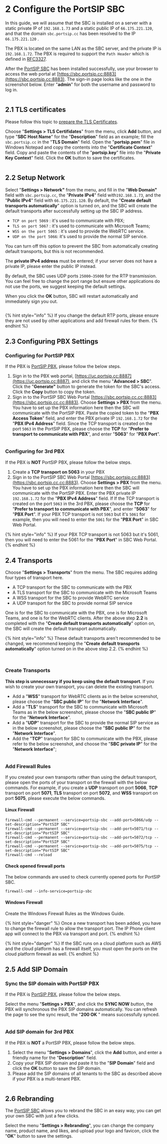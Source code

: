 # 2 Configure the PortSIP SBC

In this guide, we will assume that the SBC is installed on a server with a static private IP of `192.168.1.73` and a static public IP of `66.175.221.120`, and that the domain `sbc.portsip.cc` has been resolved to the IP `66.175.221.120` .

The PBX is located on the same LAN as the SBC server, and the private IP is `192.168.1.72`. The PBX is required to support the `Path Header` which is defined in [RFC3327](https://datatracker.ietf.org/doc/html/rfc3327).&#x20;

After the [PortSIP SBC](https://www.portsip.com/portsip-sbc/) has been installed successfully, use your browser to access the web portal at [https://sbc.portsip.cc:8883](https://sbc.portsip.cc:8883). The sign-in page looks like the one in the screenshot below. Enter "**admin**" for both the username and password to log in.&#x20;

<figure><img src="../../.gitbook/assets/sbc_admin_portal.png" alt=""><figcaption></figcaption></figure>

## 2.1 TLS certificates

Please follow this topic to [prepare the TLS Certificates](../portsip-pbx-administration-guide/certificates-for-tls-https-webrtc/).

Choose "**Settings > TLS Certifidates**" from the menu, click **Add** button, and type "**SBC Host Name**" for the "**Description**" field as an example; fill the `sbc.portsip.cc` in the "**TLS Domain**" field. Open the "**portsip.pem**" file in Windows Notepad and copy the contents into the "**Certificate Context**" field. Copy and paste the contents of the "**portsip.key**" file into the "**Private Key Context**" field. Click the **OK** button to save the certificates.

<figure><img src="../../.gitbook/assets/sbc_certificate.png" alt=""><figcaption></figcaption></figure>

## 2.2 Setup Network

Select "**Settings > Network"** from the menu, and fill in the "**Web Domain"** field with `sbc.portsip.cc`, the "**Private IPv4**" field with`192.168.1.73`, and the "**Public IPv4**" field with `66.175.221.120`. By default, the "**Create default transports automatically**" option is turned on, and the SBC will create the default transports after successfully setting up the SBC IP address.&#x20;

* `TCP on port 5069` : it's used to communicate with PBX; &#x20;
* `TLS on port 5067` : it's used to communicate with Microsoft Teams;&#x20;
* `WSS on the port 5065` : it's used to provide the WebRTC service.&#x20;
* `UDP on the port 5066`: it's used to provide the normal SIP service.&#x20;

You can turn off this option to prevent the SBC from automatically creating default transports, but this is not recommended.

The **private IPv4 address** must be entered; if your server does not have a private IP, please enter the public IP instead.&#x20;

By default, the SBC uses UDP ports `25000–35000` for the RTP transmission. You can feel free to change the port range but ensure other applications do not use the ports, we suggest keeping the default settings.&#x20;

When you click the **OK** button, SBC will restart automatically and immediately sign you out.

<figure><img src="../../.gitbook/assets/sbc_network.png" alt=""><figcaption></figcaption></figure>

{% hint style="info" %}
If you change the default RTP ports, please ensure they are not used by other applications and add firewall rules for them.
{% endhint %}

## 2.3 Configuring PBX Settings

### Configuring for PortSIP PBX

If the PBX is [PortSIP PBX](https://www.portsip.com/portsip-pbx/), please follow the below steps.

1. Sign in to the PBX web portal, [https://uc.portsip.cc:8887](https://uc.portsip.cc:8887), and click the menu "**Advanced > SBC**". Click the "**Generate"** button to generate the token for the SBC's access. Click the **Copy** button to copy the token.
2. Sign in to the PortSIP SBC Web Portal [https://sbc.portsip.cc.cc:8883](https://sbc.portsip.cc.cc:8883). Choose **Settings > PBX** from the menu. You have to set up the PBX information here then the SBC will communicate with the PortSIP PBX. Paste the copied token to the "**PBX Access Token**" field, and enter the PBX private IP `192.168.1.72` for the "**PBX IPv4 Address**" field. Since the TCP transport is created on the port `5063` in the PortSIP PBX, please choose the **TCP** for "**Prefer to transport to communicate with PBX**", and enter "**5063**" for "**PBX Port**".

<figure><img src="../../.gitbook/assets/sbc_sync_pbx.png" alt=""><figcaption></figcaption></figure>

### Configuring for 3rd PBX

If the PBX is **NOT** PortSIP PBX, please follow the below steps.

1. Create a **TCP transport on 5063** in your PBX
2. Sign in to the PortSIP SBC Web Portal [https://sbc.portsip.cc:8883](https://sbc.portsip.cc.cc:8883). Choose **Settings > PBX** from the menu. You have to set up the PBX information here then the SBC will communicate with the PortSIP PBX.  Enter the PBX private IP `192.168.1.72` for the "**PBX IPv4 Address**" field. If If the TCP transport is created on the port `5063` in the 3rd PBX, please choose the **TCP** for "**Prefer to transport to communicate with PBX**", and enter "**5063**" for "**PBX Port**". If your PBX TCP transport is not `5063` but it's `5061` for example, then you will need to enter the `5061`  for the "**PBX Port**" in SBC Web Portal.

{% hint style="info" %}
If your PBX TCP transport is not 5063 but it's 5061, then you will need to enter the 5061  for the "**PBX Port**" in SBC Web Portal.
{% endhint %}

## 2.4 Transports

Choose "**Settings > Transports**" from the menu. The SBC requires adding four types of transport here.&#x20;

* A TCP transport for the SBC to communicate with the PBX
* A  TLS transport for the SBC to communicate with the Microsoft Teams
* A WSS transport for the SBC to provide WebRTC service
* A UDP transport for the SBC to provide normal SIP service

One is for the SBC to communicate with the PBX, one is for Microsoft Teams, and one is for the WebRTC clients. After the above step **2.2**  is completed with the "**Create default transports automatically**" option on, the SBC will create the default transport automatically.&#x20;

{% hint style="info" %}
These default transports aren't recommended to be changed, we recommend keeping the "**Create default transports automatically**" option turned on in the above step 2.2.
{% endhint %}

<figure><img src="../../.gitbook/assets/sbc_transports_1.png" alt=""><figcaption></figcaption></figure>

<figure><img src="../../.gitbook/assets/sbc_transports_2.png" alt=""><figcaption></figcaption></figure>

### Create Transports

**This step is unnecessary if you keep using the default transport**. If you wish to create your own transport, you can delete the existing transport.

* Add a "**WSS**" transport for WebRTC clients as in the below screenshot, please choose the "**SBC public IP**" for the "**Network Interface**".
* Add a "**TLS**" transport for the SBC to communicate with Microsoft Teams as in the below screenshot, please choose the "**SBC public IP**" for the "**Network Interface**".
* Add a "**UDP**" transport for the SBC to provide the normal SIP service as in the below screenshot, please choose the "**SBC public IP**" for the "**Network Interface**".
* Add the "**TCP**" transport for SBC to communicate with the PBX, please refer to the below screenshot, and choose the "**SBC private IP**" for the "**Network Interface**";&#x20;

<figure><img src="../../.gitbook/assets/sbc_transports_2.png" alt=""><figcaption></figcaption></figure>

### Add Firewall Rules

If you created your own transports rather than using the default transport, please open the ports of your transport on the firewall with the below commands. For example, if you create a **UDP** transport on port **5066**, **TCP** transport on port **5071**, **TLS** transport on port **5072**, and **WSS** transport on port **5075**, please execute the below commands.

#### Linux Firewall

```
firewall-cmd --permanent --service=portsip-sbc --add-port=5066/udp --set-description="PortSIP SBC"
firewall-cmd --permanent --service=portsip-sbc --add-port=5071/tcp --set-description="PortSIP SBC"
firewall-cmd --permanent --service=portsip-sbc --add-port=5072/tcp --set-description="PortSIP SBC"
firewall-cmd --permanent --service=portsip-sbc --add-port=5075/tcp --set-description="PortSIP SBC"
firewall-cmd --reload
```

#### Check opened firewall ports <a href="#check-opened-firewall-ports" id="check-opened-firewall-ports"></a>

The below commands are used to check currently opened ports for PortSIP SBC.

```
firewall-cmd --info-service=portsip-sbc
```

#### Windows Firewall

Create the Windows Firewall Rules as the Windows Guide.

{% hint style="danger" %}
Once a new transport has been added, you have to change the firewall rule to allow the transport port. The IP Phone client app will connect to the PBX via transport and port.
{% endhint %}

{% hint style="danger" %}
If the SBC runs on a cloud platform such as AWS and the cloud platform has a firewall itself, you must open the ports on the cloud platform firewall as well.
{% endhint %}



## 2.5 Add SIP Domain

### Sync the SIP domain with PortSIP PBX

If the PBX is [PortSIP PBX](https://www.portsip.com/portsip-pbx/), please follow the below steps.

Select the menu "**Settings > PBX**", and click the **SYNC NOW** button, the PBX will synchronous the PBX SIP domains automatically. You can refresh the page to see the sync result, the "**200 OK** " means successfully synced.

<figure><img src="../../.gitbook/assets/sbc_sync_pbx (1).png" alt=""><figcaption></figcaption></figure>

### Add SIP domain for 3rd PBX

If the PBX is **NOT** a PortSIP PBX, please follow the below steps.

1. Select the menu "**Settings > Domains**", click the **Add** button, and enter a friendly name for the "**Description**" field.
2. Copy your PBX SIP domain and paste it to the "**SIP Domain**" field and click the **OK** button to save the SIP domain.
3. Please add the SIP domains of all tenants to the SBC as described above if your PBX is a multi-tenant PBX.

<figure><img src="../../.gitbook/assets/sbc_add_sip_domain.png" alt=""><figcaption></figcaption></figure>

## 2.6 Rebranding

The [PortSIP SBC](https://www.portsip.com/portsip-sbc/) allows you to rebrand the SBC in an easy way, you can get your own SBC with just a few clicks.

Select the menu "**Settings > Rebranding**", you can change the company name, product name, and likes, and upload your logo and favicon, click the "**OK**" button to save the settings.

<figure><img src="../../.gitbook/assets/sbc_rebranding.png" alt=""><figcaption></figcaption></figure>
